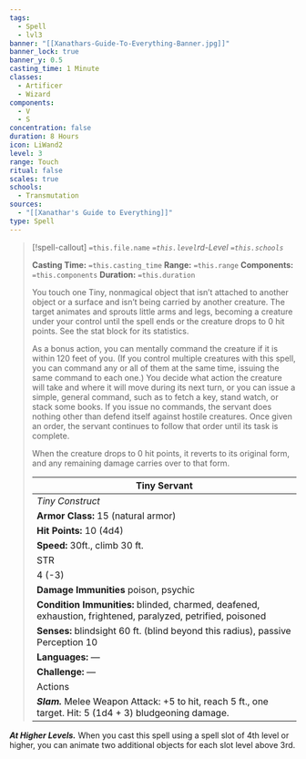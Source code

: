 ```yaml
---
tags:
  - Spell
  - lvl3
banner: "[[Xanathars-Guide-To-Everything-Banner.jpg]]"
banner_lock: true
banner_y: 0.5
casting_time: 1 Minute
classes:
  - Artificer
  - Wizard
components:
  - V
  - S
concentration: false
duration: 8 Hours
icon: LiWand2
level: 3
range: Touch
ritual: false
scales: true
schools:
  - Transmutation
sources:
  - "[[Xanathar's Guide to Everything]]"
type: Spell
---
```

>[!spell-callout] `=this.file.name`
>*`=this.level`rd-Level `=this.schools`*
>
>**Casting Time:** `=this.casting_time`
>**Range:** `=this.range`
>**Components:** `=this.components`
>**Duration:** `=this.duration`
>
>You touch one Tiny, nonmagical object that isn’t attached to another object or a surface and isn’t being carried by another creature. The target animates and sprouts little arms and legs, becoming a creature under your control until the spell ends or the creature drops to 0 hit points. See the stat block for its statistics.
>
>As a bonus action, you can mentally command the creature if it is within 120 feet of you. (If you control multiple creatures with this spell, you can command any or all of them at the same time, issuing the same command to each one.) You decide what action the creature will take and where it will move during its next turn, or you can issue a simple, general command, such as to fetch a key, stand watch, or stack some books. If you issue no commands, the servant does nothing other than defend itself against hostile creatures. Once given an order, the servant continues to follow that order until its task is complete.
>
>When the creature drops to 0 hit points, it reverts to its original form, and any remaining damage carries over to that form.
>
>
>
>| Tiny Servant |
>| --- |
>| *Tiny Construct* |
>| **Armor Class:** 15 (natural armor) |
>| **Hit Points:** 10 (4d4) |
>| **Speed:** 30ft., climb 30 ft. |
>| STR | DEX | CON | INT | WIS | CHA |
>| 4 (-3) | 16 (+3) | 10 (+0) | 2 (-4) | 10 (+0) | 1 (-5) |
>| **Damage Immunities** poison, psychic |
>| **Condition Immunities:** blinded, charmed, deafened, exhaustion, frightened, paralyzed, petrified, poisoned |
>| **Senses:** blindsight 60 ft. (blind beyond this radius), passive Perception 10 |
>| **Languages:** — |
>| **Challenge:** — |
>| Actions |
>| ***Slam.*** Melee Weapon Attack: +5 to hit, reach 5 ft., one target. Hit: 5 (1d4 + 3) bludgeoning damage. |
>
>
***At Higher Levels.*** When you cast this spell using a spell slot of 4th level or higher, you can animate two additional objects for each slot level above 3rd.